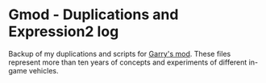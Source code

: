 # Gmod - Duplications and Expression2 log

Backup of my duplications and scripts for [Garry's mod](https://gmod.facepunch.com/). These files represent more than ten years of concepts and experiments of different in-game vehicles.  
